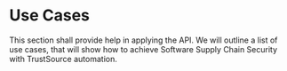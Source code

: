 # Use Cases

This section shall provide help in applying the API. We will outline a list of use cases, that will show how to achieve Software Supply Chain Security with TrustSource automation.

